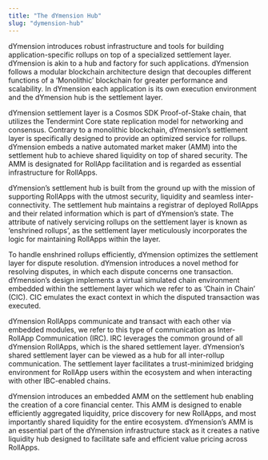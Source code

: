 ```yaml
---
title: "The dYmension Hub"
slug: "dymension-hub"
---
```


dYmension introduces robust infrastructure and tools for building application-specific rollups on top of a specialized settlement layer. dYmension is akin to a hub and factory for such applications. dYmension follows a modular blockchain architecture design that decouples different functions of a ‘Monolithic’ blockchain for greater performance and scalability. In dYmension each application is its own execution environment and the dYmension hub is the settlement layer.

dYmension settlement layer is a Cosmos SDK Proof-of-Stake chain, that utilizes the Tendermint Core state replication model for networking and consensus. Contrary to a monolithic blockchain, dYmension’s settlement layer is specifically designed to provide an optimized service for rollups. dYmension embeds a native automated market maker (AMM) into the settlement hub to achieve shared liquidity on top of shared security. The AMM is designated for RollApp facilitation and is regarded as essential infrastructure for RollApps.

dYmension’s settlement hub is built from the ground up with the mission of supporting RollApps with the utmost security, liquidity and seamless inter-connectivity. The settlement hub maintains a registrar of deployed RollApps and their related information which is part of dYmension’s state. The attribute of natively servicing rollups on the settlement layer is known as ‘enshrined rollups’, as the settlement layer meticulously incorporates the logic for maintaining RollApps within the layer.

To handle enshrined rollups efficiently, dYmension optimizes the settlement layer for dispute resolution. dYmension introduces a novel method for resolving disputes, in which each dispute concerns one transaction. dYmension’s design implements a virtual simulated chain environment embedded within the settlement layer which we refer to as ‘Chain in Chain’ (CIC). CIC emulates the exact context in which the disputed transaction was executed.

dYmension RollApps communicate and transact with each other via embedded modules, we refer to this type of communication as Inter-RollApp Communication (IRC). IRC leverages the common ground of all dYmension RollApps, which is the shared settlement layer. dYmension’s shared settlement layer can be viewed as a hub for all inter-rollup communication. The settlement layer facilitates a trust-minimized bridging environment for RollApp users within the ecosystem and when interacting with other IBC-enabled chains.

dYmension introduces an embedded AMM on the settlement hub enabling the creation of a core financial center. This AMM is designed to enable efficiently aggregated liquidity, price discovery for new RollApps, and most importantly shared liquidity for the entire ecosystem. dYmension’s AMM is an essential part of the dYmension infrastructure stack as it creates a native liquidity hub designed to facilitate safe and efficient value pricing across RollApps.
